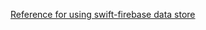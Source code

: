 [Reference for using swift-firebase data store](https://firebase.google.com/docs/firestore/solutions/swift-codable-data-mapping#mapping_data)

